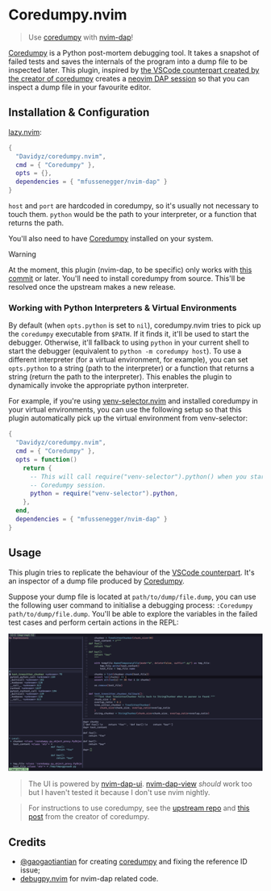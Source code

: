 # Coredumpy.nvim
> Use [coredumpy](https://github.com/gaogaotiantian/coredumpy) with [nvim-dap](https://github.com/mfussenegger/nvim-dap)!

[Coredumpy](https://github.com/gaogaotiantian/coredumpy) is a Python post-mortem
debugging tool. It takes a snapshot of failed tests and saves the internals of
the program into a dump file to be inspected later. This plugin, inspired by
[the VSCode counterpart created by the creator of coredumpy](https://marketplace.visualstudio.com/items?itemName=gaogaotiantian.coredumpy-vscode)
creates a [neovim DAP session](https://github.com/mfussenegger/nvim-dap) so that 
you can inspect a dump file in your favourite editor.

## Installation & Configuration

[lazy.nvim](https://github.com/folke/lazy.nvim):
```lua
{
  "Davidyz/coredumpy.nvim",
  cmd = { "Coredumpy" },
  opts = {},
  dependencies = { "mfussenegger/nvim-dap" }
}
```

`host` and `port` are hardcoded in coredumpy, so it's usually not necessary to
touch them. `python` would be the path to your interpreter, or a function that
returns the path. 

You'll also need to have [Coredumpy](https://github.com/gaogaotiantian/coredumpy) 
installed on your system.

> [!WARNING]
> At the moment, this plugin (nvim-dap, to be specific) only works with 
> [this commit](https://github.com/gaogaotiantian/coredumpy/commit/0f9164a67621517e3bd4c6169a3948fcc34beafb)
> or later. You'll need to install coredumpy from source. This'll be resolved
> once the upstream makes a new release.

### Working with Python Interpreters & Virtual Environments

By default (when `opts.python` is set to `nil`), coredumpy.nvim tries to pick 
up the `coredumpy` executable from `$PATH`. If it finds it, it'll be used to
start the debugger. Otherwise, it'll fallback to using `python` in your current
shell to start the debugger (equivalent to `python -m coredumpy host`). To
use a different interpreter (for a virtual environment, for example), you can
set `opts.python` to a string (path to the interpreter) or a function that
returns a string (return the path to the interpreter). This enables the plugin
to dynamically invoke the appropriate python interpreter.

For example, if you're using 
[venv-selector.nvim](https://github.com/linux-cultist/venv-selector.nvim) and
installed coredumpy in your virtual environments, you can use the following 
setup so that this plugin automatically pick up the virtual environment from 
venv-selector:
```lua
{
  "Davidyz/coredumpy.nvim",
  cmd = { "Coredumpy" },
  opts = function()
    return {
      -- This will call require("venv-selector").python() when you start a
      -- Coredumpy session.
      python = require("venv-selector").python,
    },
  end,
  dependencies = { "mfussenegger/nvim-dap" }
}
```


## Usage
This plugin tries to replicate the behaviour of the 
[VSCode counterpart](https://marketplace.visualstudio.com/items?itemName=gaogaotiantian.coredumpy-vscode). 
It's an inspector of a dump file produced by [Coredumpy](https://github.com/gaogaotiantian/coredumpy).

Suppose your dump file is located at `path/to/dump/file.dump`, you can use the
following user command to initialise a debugging process: `:Coredumpy path/to/dump/file.dump`.
You'll be able to explore the variables in the failed test cases and perform
certain actions in the REPL:

![](./images/nvim-dap-ui.png)
> The UI is powered by [nvim-dap-ui](https://github.com/rcarriga/nvim-dap-ui).
> [nvim-dap-view](https://github.com/igorlfs/nvim-dap-view) _should_ work too
> but I haven't tested it because I don't use nvim nightly.

> For instructions to use coredumpy, see the 
> [upstream repo](https://github.com/gaogaotiantian/coredumpy) and 
> [this post](https://gaogaotiantian.medium.com/post-mortem-debugging-with-coredumpy-3b312f46354d)
> from the creator of coredumpy.

## Credits
- [@gaogaotiantian](https://github.com/gaogaotiantian) for creating
  [coredumpy](https://github.com/gaogaotiantian/coredumpy) and fixing the reference ID issue;
- [debugpy.nvim](https://github.com/HiPhish/debugpy.nvim) for nvim-dap related
  code.
